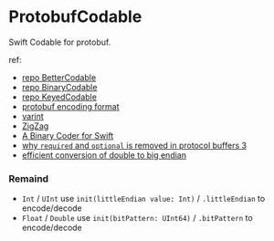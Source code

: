 # ProtobufCodable
Swift Codable for protobuf.

ref:
- [repo BetterCodable](https://github.com/marksands/BetterCodable)
- [repo BinaryCodable](https://github.com/jverkoey/BinaryCodable)
- [repo KeyedCodable](https://github.com/dgrzeszczak/KeyedCodable)
- [protobuf encoding format](https://developers.google.cn/protocol-buffers/docs/encoding)
- [varint](https://en.wikipedia.org/wiki/Variable-length_quantity)
- [ZigZag](https://blog.csdn.net/weixin_43708622/article/details/111397290)
- [A Binary Coder for Swift](https://www.mikeash.com/pyblog/friday-qa-2017-07-28-a-binary-coder-for-swift.html)
- [why `required` and `optional` is removed in protocol buffers 3](https://stackoverflow.com/questions/31801257/why-required-and-optional-is-removed-in-protocol-buffers-3)
- [efficient conversion of double to big endian](https://stackoverflow.com/questions/45775554/swift-4-efficient-conversion-of-double-to-big-endian)

### Remaind
- `Int` / `UInt` use `init(littleEndian value: Int)` / `.littleEndian` to encode/decode
- `Float` / `Double` use `init(bitPattern: UInt64)` / `.bitPattern` to encode/decode
